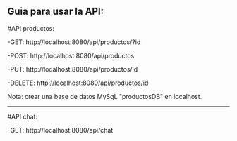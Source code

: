 Guia para usar la API:
-----------------------------------------------------
#API productos:

  -GET: http://localhost:8080/api/productos/?id
  
  -POST: http://localhost:8080/api/productos
  
  -PUT: http://localhost:8080/api/productos/id
  
  -DELETE: http://localhost:8080/api/productos/id
  
  Nota: crear una base de datos MySqL "productosDB" en localhost.

-------------
#API chat: 

  -GET: http://localhost:8080/api/chat
  
